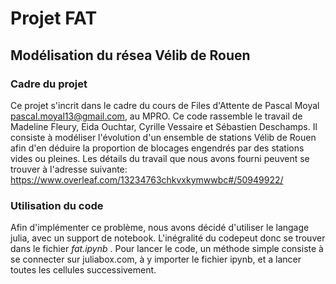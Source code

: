 # Projet FAT

## Modélisation du résea Vélib de Rouen

### Cadre du projet
 
Ce projet s'incrit dans le cadre du cours de Files d'Attente de Pascal Moyal <pascal.moyal13@gmail.com>, au MPRO. Ce code rassemble le travail de Madeline Fleury, Eida Ouchtar, Cyrille Vessaire et Sébastien Deschamps.
Il consiste à modéliser l'évolution d'un ensemble de stations Vélib de Rouen afin d'en déduire la proportion de blocages engendrés par des stations vides ou pleines.
Les détails du travail que nous avons fourni peuvent se trouver à l'adresse suivante: https://www.overleaf.com/13234763chkvxkymwwbc#/50949922/

### Utilisation du code

Afin d'implémenter ce problème, nous avons décidé d'utiliser le langage julia, avec un support de notebook. L'inégralité du codepeut donc se trouver dans le fichier *fat.ipynb* . Pour lancer le code, un méthode simple consiste à se connecter sur juliabox.com, à y importer le fichier ipynb, et a lancer toutes les cellules successivement.
